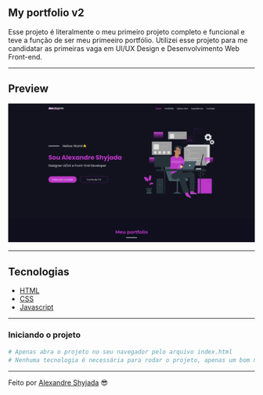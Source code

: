 ## My portfolio v2

Esse projeto é literalmente o meu primeiro projeto completo e funcional e teve a função de ser meu primeeiro portfólio. Utilizei esse projeto para me candidatar as primeiras vaga em UI/UX Design e Desenvolvimento Web Front-end.

---

## Preview

<p align="center"><img src="./project/img/preview.png" alt="preview"></p>

---

## Tecnologias

- [HTML](https://bradfrost.com/)
- [CSS](https://nuxtjs.org/)
- [Javascript](https://sass-lang.com/)

---

### **Iniciando o projeto**

```bash
# Apenas abra o projeto no seu navegador pelo arquivo index.html
# Nenhuma tecnologia é necessária para rodar o projeto, apenas um bom navegador de internet

```

---

Feito por [Alexandre Shyjada](https://www.alexshyjada.com/) 😎
